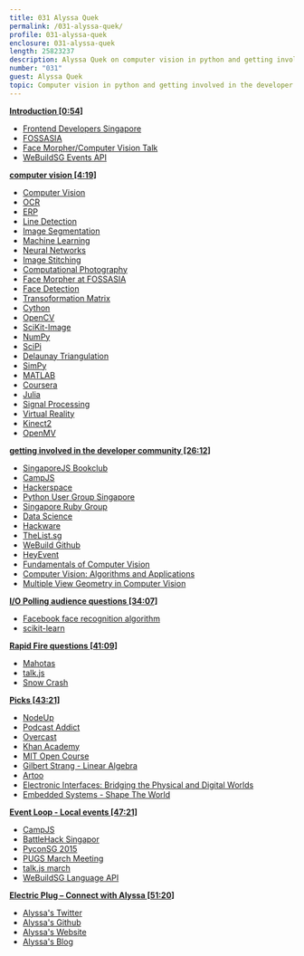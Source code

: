 ```yaml
---
title: 031 Alyssa Quek
permalink: /031-alyssa-quek/
profile: 031-alyssa-quek
enclosure: 031-alyssa-quek
length: 25823237
description: Alyssa Quek on computer vision in python and getting involved in the developer community.
number: "031"
guest: Alyssa Quek
topic: Computer vision in python and getting involved in the developer community
---
```


**[Introduction [0:54]](#t=0:54)**

- [Frontend Developers Singapore](http://feds.strikingly.com/)
- [FOSSASIA](http://fossasia.org/)
- [Face Morpher/Computer Vision Talk](https://www.youtube.com/watch?v=pjA7c2N5w8g)
- [WeBuildSG Events API](https://webuild.sg/api/v1/events)

**[computer vision [4:19]](#t=4:19)**

- [Computer Vision](http://en.wikipedia.org/wiki/Computer_vision)
- [OCR](http://en.wikipedia.org/wiki/Optical_character_recognition)
- [ERP](http://en.wikipedia.org/wiki/Electronic_Road_Pricing)
- [Line Detection](http://homepages.inf.ed.ac.uk/rbf/HIPR2/linedet.htm)
- [Image Segmentation](http://en.wikipedia.org/wiki/Image_segmentation)
- [Machine Learning](http://en.wikipedia.org/wiki/Machine_learning)
- [Neural Networks](http://en.wikipedia.org/wiki/Artificial_neural_network)
- [Image Stitching](http://en.wikipedia.org/wiki/Image_stitching)
- [Computational Photography](http://en.wikipedia.org/wiki/Computational_photography)
- [Face Morpher at FOSSASIA](http://alyssaq.github.io/face_morpher_slides/assets/player/KeynoteDHTMLPlayer.html)
- [Face Detection](http://en.wikipedia.org/wiki/Face_detection)
- [Transoformation Matrix](http://en.wikipedia.org/wiki/Transformation_matrix)
- [Cython](http://cython.org/)
- [OpenCV](http://opencv.org/)
- [SciKit-Image](http://scikit-image.org/)
- [NumPy](http://www.numpy.org/)
- [SciPi](http://www.scipy.org/)
- [Delaunay Triangulation](http://en.wikipedia.org/wiki/Delaunay_triangulation)
- [SimPy](https://simpy.readthedocs.org/en/latest/)
- [MATLAB](http://www.mathworks.com/products/matlab/)
- [Coursera](http://coursera.com/)
- [Julia](http://julialang.org/)
- [Signal Processing](http://en.wikipedia.org/wiki/Signal_processing)
- [Virtual Reality](http://en.wikipedia.org/wiki/Virtual_reality)
- [Kinect2](http://www.microsoft.com/en-us/kinectforwindows/develop/)
- [OpenMV](https://www.kickstarter.com/projects/botthoughts/openmv-cam-embedded-machine-vision)

**[getting involved in the developer community [26:12]](#t=26:12)**

- [SingaporeJS Bookclub](http://www.meetup.com/Singapore-JS/)
- [CampJS](http://campjs.com/)
- [Hackerspace](http://hackerspace.sg/)
- [Python User Group Singapore](http://pugs.org.sg/)
- [Singapore Ruby Group](http://www.meetup.com/Singapore-Ruby-Group/)
- [Data Science](http://www.meetup.com/DataScience-SG-Singapore/)
- [Hackware](http://www.meetup.com/Hackware/)
- [TheList.sg](http://thelist.sg/)
- [WeBuild Github](http://github.com/webuildsg)
- [HeyEvent](http://heyevent.com/)
- [Fundamentals of Computer Vision](http://www.cs.ucf.edu/courses/cap6411/book.pdf)
- [Computer Vision: Algorithms and Applications](http://szeliski.org/Book/)
- [Multiple View Geometry in Computer Vision](http://www.robots.ox.ac.uk/~vgg/hzbook/)

**[I/O Polling audience questions [34:07]](#t=34:07)**

- [Facebook face recognition algorithm](https://research.facebook.com/publications/480567225376225/deepface-closing-the-gap-to-human-level-performance-in-face-verification/)
- [scikit-learn](http://scikit-learn.org/stable/)

**[Rapid Fire questions [41:09]](#t=41:09)**

- [Mahotas](http://luispedro.org/software/mahotas/)
- [talk.js](http://www.meetup.com/Singapore-JS/)
- [Snow Crash](http://en.wikipedia.org/wiki/Snow_Crash)

**[Picks [43:21]](#t=43:21)**

- [NodeUp](http://nodeup.com/)
- [Podcast Addict](https://play.google.com/store/apps/details?id=com.bambuna.podcastaddict&hl=en)
- [Overcast](https://overcast.fm/)
- [Khan Academy](https://www.khanacademy.org/)
- [MIT Open Course](http://ocw.mit.edu/index.htm)
- [Gilbert Strang - Linear Algebra](http://ocw.mit.edu/courses/mathematics/18-06-linear-algebra-spring-2010/)
- [Artoo](http://artoo.io/)
- [Electronic Interfaces: Bridging the Physical and Digital Worlds](https://www.edx.org/course/electronic-interfaces-bridging-physical-uc-berkeleyx-ee40lx)
- [Embedded Systems - Shape The World](https://www.edx.org/course/embedded-systems-shape-world-utaustinx-ut-6-02x)

**[Event Loop - Local events [47:21]](#t=47:21)**

- [CampJS](http://campjs.com/)
- [BattleHack Singapor](https://2015.battlehack.org/singapore)
- [PyconSG 2015](https://pycon.sg/)
- [PUGS March Meeting](http://pugs.org.sg/2015-march-meeting.html)
- [talk.js march](http://www.meetup.com/Singapore-JS/events/221079427/)
- [WeBuildSG Language API](https://webuild.sg/api/v1/repos/javascript)

**[Electric Plug  – Connect with Alyssa [51:20]](#t=51:20)**

- [Alyssa's Twitter](https://twitter.com/alyssaquek)
- [Alyssa's Github](http://github.com/alyssaq)
- [Alyssa's Website](http://www.alyssa.asia/)
- [Alyssa's Blog](http://scriptogr.am/alyssa)

